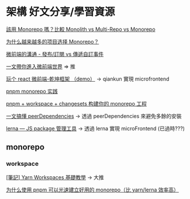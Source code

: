 # 架構 好文分享/學習資源

[該用 Monorepo 嗎？比較 Monolith vs Multi-Repo vs Monorepo](https://www.cythilya.tw/2023/01/28/monolith-vs-multi-repo-vs-mono-repo/)

[为什么越来越多的项目选择 Monorepo？](https://juejin.cn/post/7207743145999368229)

[微前端的溝通 - 發布/訂閱 vs 傳遞自訂事件 ](https://www.cythilya.tw/2023/03/30/cross-micro-frontends-communication-pub-sub-vs-custom-events/)

[一文帶你進入微前端世界](https://www.readfog.com/a/1670445993886322688) => 推

[玩个 react 微前端-乾坤框架 （demo）](https://juejin.cn/post/7163571545598590984) -> qiankun 實現 microfrontend

[pnpm monorepo 实践](https://kuizuo.cn/pnpm-monorepo-practice)

[pnpm + workspace + changesets 构建你的 monorepo 工程](https://juejin.cn/post/7098609682519949325)

[一文搞懂 peerDependencies](https://juejin.cn/post/6844904134248759309) -> 透過 peerDependencies 來避免多餘的安裝

[lerna — JS package 管理工具](https://medium.com/lion-f2e/lerna-js-package-%E7%AE%A1%E7%90%86%E5%B7%A5%E5%85%B7-e9ed360d1143) -> 透過 lerna 實現 microFrontend (已過時???)

## monorepo

### workspace

[[筆記] Yarn Workspaces 基礎教學](https://tokileecy.medium.com/%E7%AD%86%E8%A8%98-yarn-workspaces-%E5%9F%BA%E7%A4%8E%E6%95%99%E5%AD%B8-cbb16bb780ec) -> 大推

[为什么使用 pnpm 可以光速建立好用的 monorepo（比 yarn/lerna 效率高）](https://blog.csdn.net/qq_21567385/article/details/118590143)
